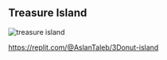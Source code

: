 ## Treasure Island

![treasure island](treasure_island.gif)

https://replit.com/@AslanTaleb/3Donut-island
